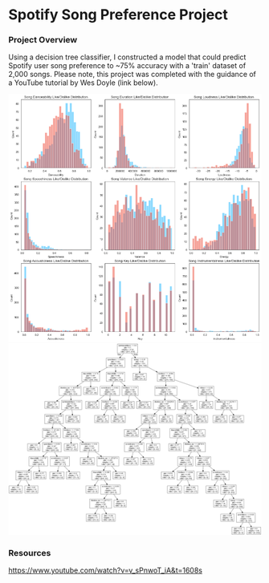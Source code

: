 # Spotify Song Preference Project

### Project Overview

Using a decision tree classifier, I constructed a model that could predict Spotify user song preference to ~75% accuracy with a 'train' dataset of 2,000 songs. Please note, this project was completed with the guidance of a YouTube tutorial by Wes Doyle (link below).

![alt text](https://github.com/nphorsley59/Spotify_ML/blob/master/song_pref_hist.png "Song Preference by Feature")<br />
![alt text](https://github.com/nphorsley59/Spotify_ML/blob/master/dtree_01.png "Decision Tree Classifier")<br />

### Resources
https://www.youtube.com/watch?v=v_sPnwoT_iA&t=1608s

